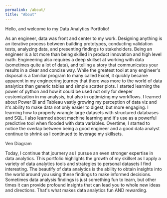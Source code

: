 ```yaml
---
permalink: /about/
title: "About"
---
```


Hello, and welcome to my Data Analytics Portfolio!

As an engineer, data was front and center to my work. Designing anything is an iterative process between building prototypes, conducting validation tests, analyzing data, and presenting findings to stakeholders. Being an engineer is a lot more than being skilled in product innovation and high level math. Engineering also requires a deep skillset at working with data (sometimes quite a lot of data), and telling a story that communicates your results in a clear and concise way. While the greatest tool at any engineer's disposal is a familiar program to many called Excel, it quickly became apparent in my engineering journey that there was more to the world of data analytics than generic tables and simple scatter plots. I started learning the power of python and how it could be used not only for deeper customization in my analysis, but also in optimizing my workflows. I learned about Power BI and Tableau vastly growing my perception of data viz and it's ability to make data not only easier to digest, but more engaging. I learning how to properly wrangle large datasets with structured databases and SQL. I also learned about machine learning and it's use as a powerful predictive tool when flooded with data variables. Overtime, I started to notice the overlap between being a good engineer and a good data analyst continue to shrink as I continued to leverage my skillsets.

Ven Diagram

Today, I continue that journery as I pursue an even stronger expertise in data analytics. This portfolio highlights the growth of my skillset as I apply a variety of data analytics tools and strategies to personal datasets I find interesting. The beautify of data analytics is the ability to obtain insights into the world around you using these findings to make informed decisions. Sometimes data analysis findings is just something fun to learn, but other times it can provide profound insights that can lead you to whole new ideas and directions. That's what makes data analytics fun AND rewarding.
